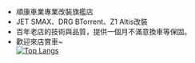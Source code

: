 - 順康車業專業改裝旗艦店<br>
- JET SMAX、DRG BTorrent、Z1 Altis改裝<br>
- 百年老店的技術與品質，提供一個月不滿意換車等保固。<br>
- 歡迎來店賞車~<br>
[![Top Langs](https://github-readme-stats.vercel.app/api/top-langs/?username=creeper531100)](https://www.google.com)
<!---
creeper531100/creeper531100 is a ✨ special ✨ repository because its `README.md` (this file) appears on your GitHub profile.
You can click the Preview link to take a look at your changes.
--->
